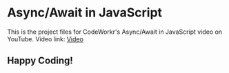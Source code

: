 # Async/Await in JavaScript

This is the project files for CodeWorkr's Async/Await in JavaScript video on YouTube.
Video link: [Video](https://www.youtube.com/watch?v=f57IHEeDNcA)

## Happy Coding!